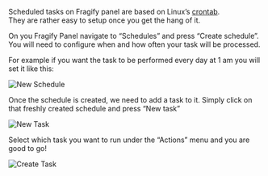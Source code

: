 Scheduled tasks on Fragify panel are based on Linux’s [crontab](https://crontab.cronhub.io/).  
They are rather easy to setup once you get the hang of it.  

On you Fragify Panel navigate to “Schedules” and press “Create schedule”.  
You will need to configure when and how often your task will be processed.

For example if you want the task to be performed every day at 1 am you will set it like this:

![New Schedule](../images/57f7b787-7de5-4b2a-8508-507286b1ea77.png")

Once the schedule is created, we need to add a task to it. Simply click on that freshly created schedule and press “New task”

![New Task](../images/07b26c84-181e-44d5-8492-a46d2723ca64.png")

Select which task you want to run under the “Actions” menu and you are good to go!

![Create Task](../images/a8df419c-dc93-4824-8733-24001473c847.png")